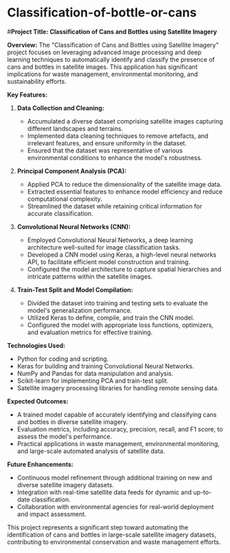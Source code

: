 # Classification-of-bottle-or-cans

#**Project Title: Classification of Cans and Bottles using Satellite Imagery**

**Overview:**
The "Classification of Cans and Bottles using Satellite Imagery" project focuses on leveraging advanced image processing and deep learning techniques to automatically identify and classify the presence of cans and bottles in satellite images. This application has significant implications for waste management, environmental monitoring, and sustainability efforts.

**Key Features:**

1. **Data Collection and Cleaning:**
   - Accumulated a diverse dataset comprising satellite images capturing different landscapes and terrains.
   - Implemented data cleaning techniques to remove artefacts, and irrelevant features, and ensure uniformity in the dataset.
   - Ensured that the dataset was representative of various environmental conditions to enhance the model's robustness.

2. **Principal Component Analysis (PCA):**
   - Applied PCA to reduce the dimensionality of the satellite image data.
   - Extracted essential features to enhance model efficiency and reduce computational complexity.
   - Streamlined the dataset while retaining critical information for accurate classification.

3. **Convolutional Neural Networks (CNN):**
   - Employed Convolutional Neural Networks, a deep learning architecture well-suited for image classification tasks.
   - Developed a CNN model using Keras, a high-level neural networks API, to facilitate efficient model construction and training.
   - Configured the model architecture to capture spatial hierarchies and intricate patterns within the satellite images.

4. **Train-Test Split and Model Compilation:**
   - Divided the dataset into training and testing sets to evaluate the model's generalization performance.
   - Utilized Keras to define, compile, and train the CNN model.
   - Configured the model with appropriate loss functions, optimizers, and evaluation metrics for effective training.

**Technologies Used:**
- Python for coding and scripting.
- Keras for building and training Convolutional Neural Networks.
- NumPy and Pandas for data manipulation and analysis.
- Scikit-learn for implementing PCA and train-test split.
- Satellite imagery processing libraries for handling remote sensing data.

**Expected Outcomes:**
- A trained model capable of accurately identifying and classifying cans and bottles in diverse satellite imagery.
- Evaluation metrics, including accuracy, precision, recall, and F1 score, to assess the model's performance.
- Practical applications in waste management, environmental monitoring, and large-scale automated analysis of satellite data.

**Future Enhancements:**
- Continuous model refinement through additional training on new and diverse satellite imagery datasets.
- Integration with real-time satellite data feeds for dynamic and up-to-date classification.
- Collaboration with environmental agencies for real-world deployment and impact assessment.

This project represents a significant step toward automating the identification of cans and bottles in large-scale satellite imagery datasets, contributing to environmental conservation and waste management efforts.
